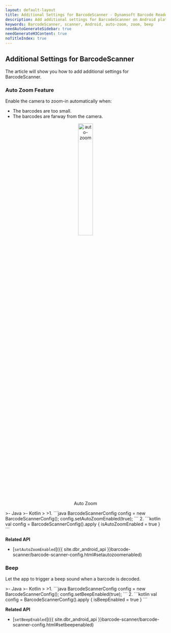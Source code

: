 ```yaml
---
layout: default-layout
title: Additional Settings for BarcodeScanner - Dynamsoft Barcode Reader for Android
description: Add additional settings for BarcodeScanner on Android platform. Including auto-zoom, beep, etc.
keywords: BarcodeScanner, scanner, Android, auto-zoom, zoom, beep
needAutoGenerateSidebar: true
needGenerateH3Content: true
noTitleIndex: true
---
```


## Additional Settings for BarcodeScanner

The article will show you how to add additional settings for BarcodeScanner.

### Auto Zoom Feature

Enable the camera to zoom-in automatically when:

- The barcodes are too small.
- The barcodes are farway from the camera.

<div align="center">
    <p><img src="../../assets/auto-zoom.gif" width="30%" alt="auto-zoom"></p>
    <p>Auto Zoom</p>
</div>

<div class="sample-code-prefix"></div>
>- Java
>- Kotlin
>
>1. 
```java
BarcodeScannerConfig config = new BarcodeScannerConfig();
config.setAutoZoomEnabled(true);
```
2. 
```kotlin
val config = BarcodeScannerConfig().apply {
   isAutoZoomEnabled = true
}
```

**Related API**

- [`setAutoZoomEnabled`]({{ site.dbr_android_api }}barcode-scanner/barcode-scanner-config.html#setautozoomenabled)

### Beep

Let the app to trigger a beep sound when a barcode is decoded.

<div class="sample-code-prefix"></div>
>- Java
>- Kotlin
>
>1. 
```java
BarcodeScannerConfig config = new BarcodeScannerConfig();
config.setBeepEnabled(true);
```
2. 
```kotlin
val config = BarcodeScannerConfig().apply {
   isBeepEnabled = true
}
```

**Related API**

- [`setBeepEnabled`]({{ site.dbr_android_api }}barcode-scanner/barcode-scanner-config.html#setbeepenabled)
